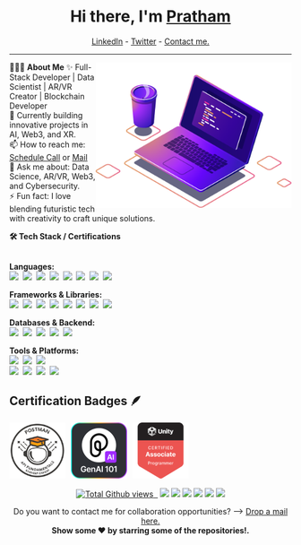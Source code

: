 <h1 align="center"> Hi there, I'm <a href="https://www.linkedin.com/in/pratham-vishwakarma">Pratham</a> </h1>

<!--- Adding Header Elements -->
<p align="center">
  <a href="https://www.linkedin.com/in/pratham-vishwakarma">LinkedIn</a> - 
  <a href="https://x.com/pratham1826">Twitter</a> -
  <a href="https://topmate.io/prathamvishwakarma">Contact me.</a> 
</p>

-----------------------------------------------------------
👨🏻‍💻 **About Me**<img src="https://raw.githubusercontent.com/Pratham-Vishwakarma/Pratham-Vishwakarma/main/Assets/illustration.png" min-width="300px" max-width="300px" width="350px" align="right"> 
✨ Full-Stack Developer | Data Scientist | AR/VR Creator | Blockchain Developer <br>
🌱 Currently building innovative projects in AI, Web3, and XR. <br>
📫 How to reach me: [Schedule Call](https://topmate.io/prathamvishwakarma) or [Mail](mailto:pratham.vishwakarma125940@gmail.com)<br>
💬 Ask me about: Data Science, AR/VR, Web3, and Cybersecurity. <br>
⚡ Fun fact: I love blending futuristic tech with creativity to craft unique solutions. <br>
<!--- Adding Tech Stack open Section -->

<b>🛠 Tech Stack / Certifications</b><br><br>

**Languages:**  
<img src="https://img.shields.io/badge/-Python-437CAC?logo=python&logoColor=white&style=flat">&nbsp;
<img src="https://img.shields.io/badge/-JavaScript-F7DF1E?logo=javascript&logoColor=black&style=flat">&nbsp;
<img src="https://img.shields.io/badge/-C-00599C?logo=c&logoColor=white&style=flat">&nbsp;
<img src="https://img.shields.io/badge/-Java-5382A1?logo=openjdk&logoColor=white&style=flat">&nbsp;
<img src="https://img.shields.io/badge/-SQL-336791?logo=postgresql&logoColor=white&style=flat">&nbsp;
<img src="https://img.shields.io/badge/-R-0E7ACE?logo=r&logoColor=white&style=flat">&nbsp;
<img src="https://img.shields.io/badge/-HTML5-DE5934?logo=HTML5&logoColor=white&style=flat">&nbsp;
<img src="https://img.shields.io/badge/-CSS3-2275B2?logo=CSS3&logoColor=white&style=flat">&nbsp;  

**Frameworks & Libraries:**  
<img src="https://img.shields.io/badge/-React-61DAFB?logo=react&logoColor=black&style=flat">&nbsp;
<img src="https://img.shields.io/badge/-Next.js-000000?logo=next.js&logoColor=white&style=flat">&nbsp;
<img src="https://img.shields.io/badge/-TailwindCSS-38B2AC?logo=tailwindcss&logoColor=white&style=flat">&nbsp;
<img src="https://img.shields.io/badge/-NumPy-013243?logo=numpy&logoColor=white&style=flat">&nbsp;
<img src="https://img.shields.io/badge/-Pandas-150455?logo=pandas&logoColor=white&style=flat">&nbsp;
<img src="https://img.shields.io/badge/-Scikit--Learn-F7931E?logo=scikitlearn&logoColor=white&style=flat">&nbsp;
<img src="https://img.shields.io/badge/-Matplotlib-11557c?logo=plotly&logoColor=white&style=flat">&nbsp;
<img src="https://img.shields.io/badge/-TensorFlow-F78900?logo=tensorflow&logoColor=white&style=flat">&nbsp;

**Databases & Backend:**  
<img src="https://img.shields.io/badge/-MongoDB-4EA94B?logo=mongodb&logoColor=white&style=flat">&nbsp;
<img src="https://img.shields.io/badge/-MySQL-00618A?logo=mysql&logoColor=white&style=flat">&nbsp;
<img src="https://img.shields.io/badge/-SQLite-07405E?logo=sqlite&logoColor=white&style=flat">&nbsp;
<img src="https://img.shields.io/badge/-Node.js-5FA04E?logo=node.js&logoColor=white&style=flat">&nbsp;
<img src="https://img.shields.io/badge/-Express.js-000000?logo=express&logoColor=white&style=flat">&nbsp;  

**Tools & Platforms:**  
<img src="https://img.shields.io/badge/-Git-F05032?logo=git&logoColor=white&style=flat">&nbsp;
<img src="https://img.shields.io/badge/-GitHub-181717?logo=github&logoColor=white&style=flat">&nbsp;
<img src="https://img.shields.io/badge/-Unity-100000?logo=unity&logoColor=white&style=flat">&nbsp;  
<img src="https://img.shields.io/badge/-Firebase-FFCA28?logo=firebase&logoColor=black&style=flat">&nbsp;
<img src="https://img.shields.io/badge/-VS%20Code-007ACC?logo=visualstudiocode&logoColor=white&style=flat">&nbsp;
<img src="https://img.shields.io/badge/-Jupyter-F37626?logo=jupyter&logoColor=white&style=flat">&nbsp;
<img src="https://img.shields.io/badge/-PyCharm-21D789?logo=pycharm&logoColor=white&style=flat">&nbsp;  

## Certification Badges 🪶
<div style='display:flex; align-items:center; gap: 10px;' align='center'>
    <a href="https://badgr.com/public/assertions/oxe7P240ScqDXFaOutu5ZA?identity__email=pratham.vishwakarma125940%40gmail.com">
    <img src="https://raw.githubusercontent.com/Pratham-Vishwakarma/Pratham-Vishwakarma/refs/heads/main/Assets/Postman.png" width="100px" height="100px" />
    <a href="https://badgr.com/public/assertions/Ere941NRTfi_wAJzfX1nlg?identity__email=pratham.vishwakarma125940%40gmail.com">
    <img src="https://raw.githubusercontent.com/Pratham-Vishwakarma/Pratham-Vishwakarma/refs/heads/main/Assets/Pieces.png" width="100px" height="100px" />
    <a href="https://www.credly.com/badges/6aecd4c5-5559-4695-983a-ff6d97cee480/public_url">
    <img src="https://raw.githubusercontent.com/Pratham-Vishwakarma/Pratham-Vishwakarma/refs/heads/main/Assets/UnityCertifiedAssociateProgrammer.png" width="100px" height="100px" />
</div>

<!--- Footer Stats - Adding the Social Media Status count-->
 <p align="center">  
<img src="https://enct8yvqkgdbon1.m.pipedream.net" alt="Total Github views" />&nbsp;&nbsp;</a>
<a href="https://x.com/pratham1826"><img src="https://img.shields.io/twitter/follow/pratham1826?label=Follow%20Me&style=social"></a>
<a href=""><img src="https://img.shields.io/twitch/status/sanjay_kv?style=social"></a>
<a href=""><img src="https://img.shields.io/github/stars/sanjay-kv?label=Star%20Gazers&style=social"></a>
<a href=""><img src="https://discord.com/api/guilds/1262681985885667348/widget.png?style=shield"></a>
<a href=""><img src="https://img.shields.io/github/followers/Pratham-Vishwakarma?style=social"></a>
<a href="https://www.youtube.com/channel/UCzyGIdENFVT36Yx4zTws4kw/?sub_confirmation=1"><img src="https://img.shields.io/youtube/channel/views/UCzyGIdENFVT36Yx4zTws4kw?style=social"></a>
</p>

<p align="center">
Do you want to contact me for collaboration opportunities? ⟶ <a href="mailto:pratham.vishwakarma125940@gmail.com">Drop a mail here.</a><br>
<b> Show some ❤️ by starring some of the repositories!.</p> </div>